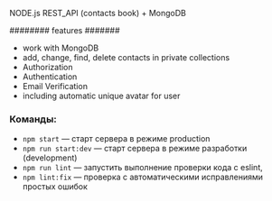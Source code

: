 NODE.js REST_API (contacts book) + MongoDB 


######## features #######
- work with MongoDB
- add, change, find, delete contacts in private collections
- Authorization
- Authentication
- Email Verification
- including automatic unique avatar for user



### Команды:

- `npm start` &mdash; старт сервера в режиме production
- `npm run start:dev` &mdash; старт сервера в режиме разработки (development)
- `npm run lint` &mdash; запустить выполнение проверки кода с eslint,
- `npm lint:fix` &mdash; проверка с автоматическими исправлениями простых ошибок
